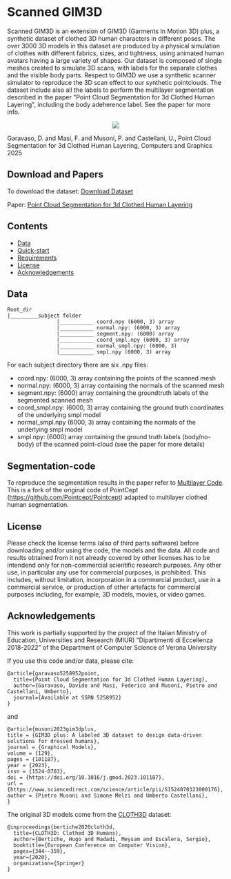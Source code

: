 # Scanned GIM3D

Scanned GIM3D is an extension of GIM3D (Garments In Motion 3D) plus, a synthetic dataset of clothed 3D human characters in different poses. The over 3000 3D models in this dataset are produced by a physical simulation of clothes with different fabrics, sizes, and tightness, using animated human avatars having a large variety of shapes. Our dataset is composed of single meshes created to simulate 3D scans, with labels for the separate clothes and the visible body parts. Respect to GIM3D we use a synthetic scanner simulator to reproduce the 3D scan effect to our synthetic pointclouds. The dataset include also all the labels to perform the multilayer segmentation described in the paper "Point Cloud Segmentation for 3d Clothed Human Layering", including the body adeherence label. See the paper for more info.

<p align="center">
<img src="pipeline_dataset2.png"
</p>

Garavaso, D. and Masi, F. and Musoni, P. and Castellani, U., Point Cloud Segmentation for 3d Clothed Human Layering, Computers and Graphics 2025



## Download and Papers

To download the dataset: [Download Dataset](https://univr-my.sharepoint.com/:f:/g/personal/pietro_musoni_univr_it/EjZ0-1KtCn1NhqmtcdkuDngBK5l3gXg5kc-_8AZ3N0sBZA?e=AU90nM)

Paper: [Point Cloud Segmentation for 3d Clothed Human Layering]([https://papers.ssrn.com/sol3/papers.cfm?abstract_id=5258952](https://www.sciencedirect.com/science/article/pii/S0097849325002341))

## Contents
* [Data](https://github.com/PietroMsn/GIM3D#Data)
* [Quick-start](https://github.com/PietroMsn/GIM3D#Quick-start)
* [Requirements](https://github.com/PietroMsn/GIM3D#requirements)
* [License](https://github.com/PietroMsn/GIM3D#license)
* [Acknowledgements](https://github.com/PietroMsn/GIM3D#acknowledgements)

 
 
## Data
```
Root_dir
|_________subject folder
                |___________ coord.npy (6000, 3) array
                |___________ normal.npy: (6000, 3) array
                |___________ segment.npy: (6000) array
                |___________ coord_smpl.npy (6000, 3) array
                |___________ normal_smpl.npy: (6000, 3)
                |___________ smpl.npy (6000, 3) array
```

For each subject directory there are six .npy files:
- coord.npy: (6000, 3) array containing the points of the scanned mesh
- normal.npy: (6000, 3) array containing the normals of the scanned mesh
- segment.npy: (6000) array containing the groundtruth labels of the segmented scanned mesh
- coord_smpl.npy: (6000, 3) array containing the ground truth coordinates of the underlying smpl model
- normal_smpl.npy (6000, 3) array containing the normals of the underlying smpl model
- smpl.npy: (6000) array containing the ground truth labels (body/no-body) of the scanned point-cloud (see the paper for more details)


## Segmentation-code  

To reproduce the segmentation results in the paper refer to [Multilayer Code](https://github.com/PietroMsn/Multilayer-Segmentation). This is a fork of the original code of PointCept (https://github.com/Pointcept/Pointcept) adapted to multilayer clothed human segmentation.
  
## License
Please check the license terms (also of third parts software) before downloading and/or using the code, the models and the data. 
All code and results obtained from it not already covered by other licenses has to be intendend only for non-commercial scientific research purposes.
Any other use, in particular any use for commercial purposes, is prohibited. This includes, without limitation, incorporation in a commercial product, use in a commercial service, or production of other artefacts for commercial purposes including, for example, 3D models, movies, or video games. 

## Acknowledgements
  
This work is partially supported by the project of the Italian Ministry of Education, Universities and Research (MIUR) ”Dipartimenti di Eccellenza 2018-2022” of the Department of Computer Science of Verona University

If you use this code and/or data, please cite:
```
@article{garavaso5258952point,
  title={Point Cloud Segmentation for 3d Clothed Human Layering},
  author={Garavaso, Davide and Masi, Federico and Musoni, Pietro and Castellani, Umberto},
  journal={Available at SSRN 5258952}
}
```
and
```
@article{musoni2023gim3dplus,
title = {GIM3D plus: A labeled 3D dataset to design data-driven solutions for dressed humans},
journal = {Graphical Models},
volume = {129},
pages = {101187},
year = {2023},
issn = {1524-0703},
doi = {https://doi.org/10.1016/j.gmod.2023.101187},
url = {https://www.sciencedirect.com/science/article/pii/S1524070323000176},
author = {Pietro Musoni and Simone Melzi and Umberto Castellani},
}
```
The original 3D models come from the [CLOTH3D](https://chalearnlap.cvc.uab.cat/dataset/38/description/) dataset:
```
@inproceedings{bertiche2020cloth3d,
  title={CLOTH3D: Clothed 3D Humans},
  author={Bertiche, Hugo and Madadi, Meysam and Escalera, Sergio},
  booktitle={European Conference on Computer Vision},
  pages={344--359},
  year={2020},
  organization={Springer}
}
```

